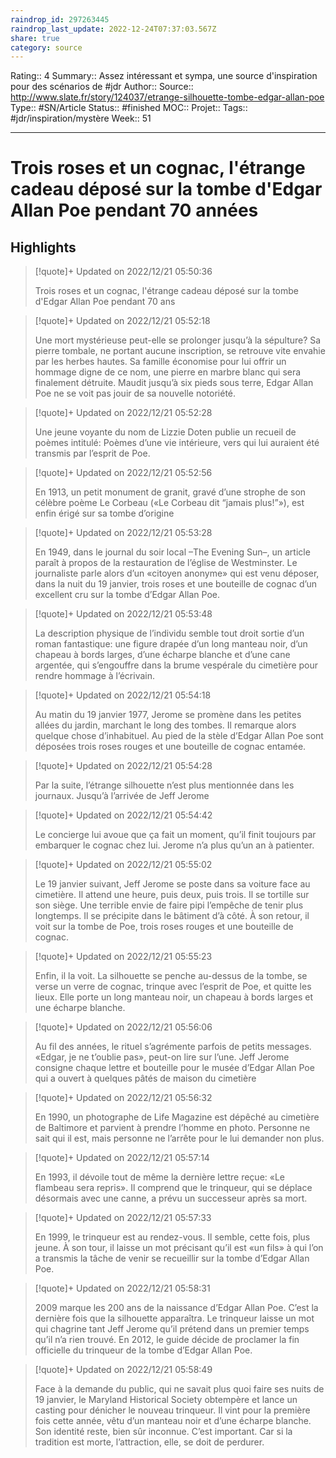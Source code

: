 ```yaml
---
raindrop_id: 297263445
raindrop_last_update: 2022-12-24T07:37:03.567Z
share: true
category: source
---
```


Rating:: 4
Summary:: Assez intéressant et sympa, une source d'inspiration pour des scénarios de #jdr
Author::
Source:: http://www.slate.fr/story/124037/etrange-silhouette-tombe-edgar-allan-poe
Type:: #SN/Article 
Status:: #finished 
MOC::
Projet:: 
Tags:: #jdr/inspiration/mystère 
Week:: 51

***
# Trois roses et un cognac, l'étrange cadeau déposé sur la tombe d'Edgar Allan Poe pendant 70 années



## Highlights

> [!quote]+ Updated on 2022/12/21 05:50:36
>
> Trois roses et un cognac, l'étrange cadeau déposé sur la tombe d'Edgar Allan Poe pendant 70 ans

> [!quote]+ Updated on 2022/12/21 05:52:18
>
> Une mort mystérieuse peut-elle se prolonger jusqu’à la sépulture? Sa pierre tombale, ne portant aucune inscription, se retrouve vite envahie par les herbes hautes. Sa famille économise pour lui offrir un hommage digne de ce nom, une pierre en marbre blanc qui sera finalement détruite. Maudit jusqu’à six pieds sous terre, Edgar Allan Poe ne se voit pas jouir de sa nouvelle notoriété.

> [!quote]+ Updated on 2022/12/21 05:52:28
>
> Une jeune voyante du nom de Lizzie Doten publie un recueil de poèmes intitulé: Poèmes d’une vie intérieure, vers qui lui auraient été transmis par l’esprit de Poe.

> [!quote]+ Updated on 2022/12/21 05:52:56
>
> En 1913, un petit monument de granit, gravé d’une strophe de son célèbre poème Le Corbeau («Le Corbeau dit “jamais plus!”»), est enfin érigé sur sa tombe d’origine

> [!quote]+ Updated on 2022/12/21 05:53:28
>
> En 1949, dans le journal du soir local –The Evening Sun–, un article paraît à propos de la restauration de l’église de Westminster. Le journaliste parle alors d’un «citoyen anonyme» qui est venu déposer, dans la nuit du 19 janvier, trois roses et une bouteille de cognac d’un excellent cru sur la tombe d’Edgar Allan Poe.

> [!quote]+ Updated on 2022/12/21 05:53:48
>
> La description physique de l’individu semble tout droit sortie d’un roman fantastique: une figure drapée d’un long manteau noir, d’un chapeau à bords larges, d’une écharpe blanche et d’une cane argentée, qui s’engouffre dans la brume vespérale du cimetière pour rendre hommage à l’écrivain.

> [!quote]+ Updated on 2022/12/21 05:54:18
>
> Au matin du 19 janvier 1977, Jerome se promène dans les petites allées du jardin, marchant le long des tombes. Il remarque alors quelque chose d’inhabituel. Au pied de la stèle d’Edgar Allan Poe sont déposées trois roses rouges et une bouteille de cognac entamée.

> [!quote]+ Updated on 2022/12/21 05:54:28
>
> Par la suite, l’étrange silhouette n’est plus mentionnée dans les journaux. Jusqu’à l’arrivée de Jeff Jerome

> [!quote]+ Updated on 2022/12/21 05:54:42
>
> Le concierge lui avoue que ça fait un moment, qu’il finit toujours par embarquer le cognac chez lui. Jerome n’a plus qu’un an à patienter.

> [!quote]+ Updated on 2022/12/21 05:55:02
>
> Le 19 janvier suivant, Jeff Jerome se poste dans sa voiture face au cimetière. Il attend une heure, puis deux, puis trois. Il se tortille sur son siège. Une terrible envie de faire pipi l’empêche de tenir plus longtemps. Il se précipite dans le bâtiment d’à côté. À son retour, il voit sur la tombe de Poe, trois roses rouges et une bouteille de cognac.

> [!quote]+ Updated on 2022/12/21 05:55:23
>
> Enfin, il la voit. La silhouette se penche au-dessus de la tombe, se verse un verre de cognac, trinque avec l’esprit de Poe, et quitte les lieux. Elle porte un long manteau noir, un chapeau à bords larges et une écharpe blanche.

> [!quote]+ Updated on 2022/12/21 05:56:06
>
> Au fil des années, le rituel s’agrémente parfois de petits messages. «Edgar, je ne t’oublie pas», peut-on lire sur l’une. Jeff Jerome consigne chaque lettre et bouteille pour le musée d’Edgar Allan Poe qui a ouvert à quelques pâtés de maison du cimetière

> [!quote]+ Updated on 2022/12/21 05:56:32
>
> En 1990, un photographe de Life Magazine est dépêché au cimetière de Baltimore et parvient à prendre l’homme en photo. Personne ne sait qui il est, mais personne ne l’arrête pour le lui demander non plus.

> [!quote]+ Updated on 2022/12/21 05:57:14
>
> En 1993, il dévoile tout de même la dernière lettre reçue: «Le flambeau sera repris». Il comprend que le trinqueur, qui se déplace désormais avec une canne, a prévu un successeur après sa mort.

> [!quote]+ Updated on 2022/12/21 05:57:33
>
> En 1999, le trinqueur est au rendez-vous. Il semble, cette fois, plus jeune. À son tour, il laisse un mot précisant qu’il est «un fils» à qui l’on a transmis la tâche de venir se recueillir sur la tombe d’Edgar Allan Poe.

> [!quote]+ Updated on 2022/12/21 05:58:31
>
> 2009 marque les 200 ans de la naissance d’Edgar Allan Poe. C’est la dernière fois que la silhouette apparaîtra. Le trinqueur laisse un mot qui chagrine tant Jeff Jerome qu’il prétend dans un premier temps qu’il n’a rien trouvé. En 2012, le guide décide de proclamer la fin officielle du trinqueur de la tombe d’Edgar Allan Poe.

> [!quote]+ Updated on 2022/12/21 05:58:49
>
> Face à la demande du public, qui ne savait plus quoi faire ses nuits de 19 janvier, le Maryland Historical Society obtempère et lance un casting pour dénicher le nouveau trinqueur.  Il vint pour la première fois cette année, vêtu d’un manteau noir et d’une écharpe blanche. Son identité reste, bien sûr inconnue. C’est important. Car si la tradition est morte, l’attraction, elle, se doit de perdurer.
